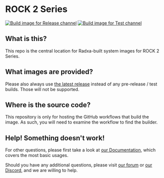 # ROCK 2 Series
[![Build image for Release channel](https://github.com/radxa-build/rock-2/actions/workflows/build.yml/badge.svg)](https://github.com/radxa-build/rock-2/actions/workflows/build.yml) [![Build image for Test channel](https://github.com/radxa-build/rock-2/actions/workflows/test.yml/badge.svg)](https://github.com/radxa-build/rock-2/actions/workflows/test.yml)

## What is this?

This repo is the central location for Radxa-built system images for ROCK 2 Series.

## What images are provided?

Please also always use [the latest release](https://github.com/radxa-build/rock-2/releases/latest) instead of any pre-release / test builds. Those will not be supported.

## Where is the source code?

This repository is only for hosting the GitHub workflows that build the image. As such, you will need to examine the workflow to find the builder.

## Help! Something doesn't work!

For other questions, please first take a look at [our Documentation](https://docs.radxa.com), which covers the most basic usages.

Should you have any additional questions, please visit [our forum](https://forum.radxa.com/) or [our Discord](https://rock.sh/go), and we are willing to help.

